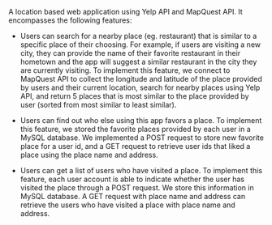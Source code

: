 A location based web application using Yelp API and MapQuest API. It encompasses the following features:

- Users can search for a nearby place (eg. restaurant) that is similar to a specific place of
their choosing. For example, if users are visiting a new city, they can provide the name
of their favorite restaurant in their hometown and the app will suggest a similar
restaurant in the city they are currently visiting. To implement this feature, we
connect to MapQuest API to collect the longitude and latitude of the place provided by users and their current location,
search for nearby places using Yelp API, and return 5 places that is most similar to the place provided by user (sorted from most similar to least similar). 

- Users can find out who else using this app favors a place. To
implement this feature, we stored the favorite places provided by each user in a MySQL database. We implemented a POST request to store new favorite place for a user id, and a GET request to retrieve user ids that liked a place using the place name and address. 

- Users can get a list of users who have visited a place. To implement
this feature, each user account is able to indicate whether the user has visited the place through a POST request. We store this information in MySQL database. A GET request with place name and address can retrieve the users who have visited a place with place name and address. 

